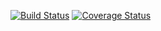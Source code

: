 [![Build Status](https://travis-ci.org/kasptom/intob.svg?branch=solv-numpy)](https://travis-ci.org/kasptom/intob)
[![Coverage Status](https://coveralls.io/repos/github/kasptom/intob/badge.svg?branch=master)](https://coveralls.io/github/kasptom/intob?branch=master)
